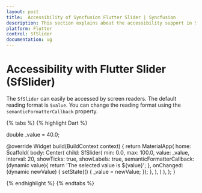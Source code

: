 ```yaml
---
layout: post
title:  Accessibility of Syncfusion Flutter Slider | Syncfusion
description: This section explains about the accessibility support in Syncfusion Flutter SfSlider widget in Flutter.
platform: Flutter
control: SfSlider
documentation: ug
---
```


# Accessibility with Flutter Slider (SfSlider)

The `SfSlider` can easily be accessed by screen readers. The default reading format is `$value`. You can change the reading format using the `semanticFormatterCallback` property.

{% tabs %}
{% highlight Dart %}

double _value = 40.0;

@override
Widget build(BuildContext context) {
    return MaterialApp(
      home: Scaffold(
          body: Center(
            child: SfSlider(
              min: 0.0,
              max: 100.0,
              value: _value,
              interval: 20,
              showTicks: true,
              showLabels: true,
              semanticFormatterCallback: (dynamic value){
                return 'The selected value is ${value}';
              },
              onChanged: (dynamic newValue) {
                setState(() {
                  _value = newValue;
                });
              },
            ),
          )
      ),
   );
}

{% endhighlight %}
{% endtabs %}
